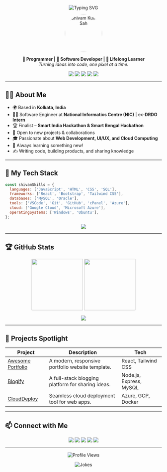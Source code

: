 <!-- Banner -->
<p align="center">
  <img src="https://readme-typing-svg.demolab.com?font=Fira+Code&weight=700&size=28&pause=1000&color=1D7FFA&center=true&vCenter=true&width=600&lines=Hey+there%2C+I%27m+Shivam+Kumar+Sah!;Web+Developer+%7C+Programmer+%7C+Tech+Enthusiast;Welcome+to+my+GitHub+profile!+%F0%9F%91%8B" alt="Typing SVG">
</p>

<!-- Profile Image and Short Bio -->
<p align="center">
  <img src="https://avatars.githubusercontent.com/u/67648712?v=4" width="120" height="120" style="border-radius:50%;" alt="Shivam Kumar Sah"/>
</p>
<p align="center">
  <b>🚀 Programmer | 🎨 Software Developer | 📝 Lifelong Learner</b><br>
  <em>Turning ideas into code, one pixel at a time.</em>
</p>

<!-- Quick Facts -->
<p align="center">
  <img src="https://img.shields.io/badge/Code-JavaScript-blue?logo=javascript" />
  <img src="https://img.shields.io/badge/Framework-React-informational?logo=react" />
  <img src="https://img.shields.io/badge/Database-MySQL-orange?logo=mysql" />
  <img src="https://img.shields.io/badge/Cloud-GCP-blueviolet?logo=googlecloud" />
  <img src="https://img.shields.io/badge/OS-Windows-0078d6?logo=windows" />
</p>

---

## 🧑‍💻 About Me

- 🌍 Based in **Kolkata, India**
- 👨‍💻 Software Engineer at **National Informatics Centre (NIC)** | ex-**DRDO Intern**
- 🏆 Finalist – **Smart India Hackathon & Smart Bengal Hackathon**  
- 💼 Open to new projects & collaborations
- 🎓 Passionate about **Web Development, UI/UX, and Cloud Computing**
- 🧠 Always learning something new!
- ✍️ Writing code, building products, and sharing knowledge

---

## 🌟 My Tech Stack

```js
const shivamSkills = {
  languages: ['JavaScript', 'HTML', 'CSS', 'SQL'],
  frameworks: ['React', 'Bootstrap', 'Tailwind CSS'],
  databases: ['MySQL', 'Oracle'],
  tools: ['VSCode', 'Git', 'GitHub', 'cPanel', 'Azure'],
  cloud: ['Google Cloud', 'Microsoft Azure'],
  operatingSystems: ['Windows', 'Ubuntu'],
};
```

<p align="center">
  <img src="https://skillicons.dev/icons?i=js,react,html,css,tailwind,bootstrap,mysql,oracle,azure,gcp,git,github,vscode,windows,ubuntu" />
</p>

---

## 🏆 GitHub Stats

<p align="center">
  <img src="https://github-readme-stats.vercel.app/api?username=ShivamKumarSah&show_icons=true&hide_border=true&theme=tokyonight" height="165">
  <img src="https://github-readme-streak-stats.herokuapp.com?user=ShivamKumarSah&theme=tokyonight&hide_border=true" height="165">
</p>
<p align="center">
  <img src="https://github-profile-summary-cards.vercel.app/api/cards/profile-details?username=ShivamKumarSah&theme=tokyonight" />
</p>

---

## 🚀 Projects Spotlight

| Project | Description | Tech |
| ------- | ----------- | ---- |
| [Awesome Portfolio](https://github.com/ShivamKumarSah/awesome-portfolio) | A modern, responsive portfolio website template. | React, Tailwind CSS |
| [Blogify](https://github.com/ShivamKumarSah/blogify) | A full-stack blogging platform for sharing ideas. | Node.js, Express, MySQL |
| [CloudDeploy](https://github.com/ShivamKumarSah/clouddeploy) | Seamless cloud deployment tool for web apps. | Azure, GCP, Docker |

---

## 📫 Connect with Me

<p align="center">
  <a href="https://github.com/ShivamKumarSah"><img src="https://img.shields.io/badge/GitHub-181717?style=for-the-badge&logo=github&logoColor=white" /></a>
  <a href="https://www.linkedin.com/in/shivamkumarsah/"><img src="https://img.shields.io/badge/LinkedIn-0A66C2?style=for-the-badge&logo=linkedin&logoColor=white" /></a>
  <a href="https://twitter.com/shivamkumarsah"><img src="https://img.shields.io/badge/Twitter-1DA1F2?style=for-the-badge&logo=twitter&logoColor=white" /></a>
  <a href="https://www.instagram.com/shivamkumarsah/"><img src="https://img.shields.io/badge/Instagram-E4405F?style=for-the-badge&logo=instagram&logoColor=white" /></a>
  <a href="https://www.buymeacoffee.com/shivamkumarsah"><img src="https://img.shields.io/badge/Buy%20Me%20a%20Coffee-ffdd00?style=for-the-badge&logo=buy-me-a-coffee&logoColor=black" /></a>
</p>

---

<p align="center">
  <img src="https://komarev.com/ghpvc/?username=ShivamKumarSah&label=Profile%20views&color=blueviolet&style=flat" alt="Profile Views" />
</p>

<!-- Fun Footer -->
<p align="center">
  <img src="https://readme-jokes.vercel.app/api?hideBorder&bgColor=%230d1117&textColor=%23fff" alt="Jokes" />
</p>
